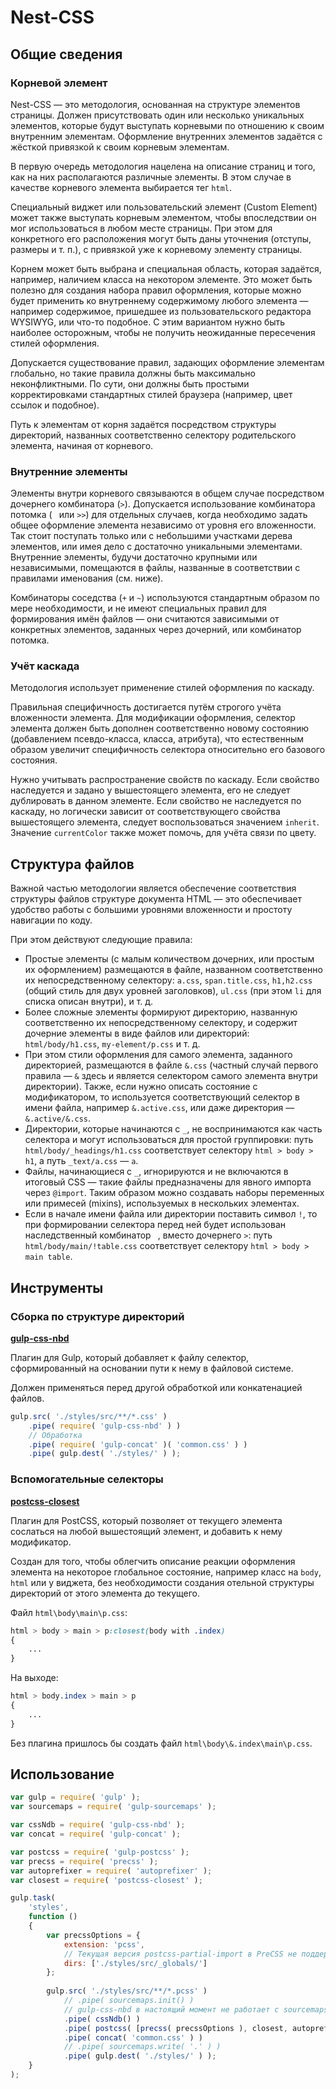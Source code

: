 # Nest-CSS

## Общие сведения

### Корневой элемент

Nest-CSS — это методология, основанная на структуре элементов страницы. Должен присутствовать один или несколько уникальных элементов, которые будут выступать корневыми по отношению к своим внутренним элементам. Оформление внутренних элементов задаётся с жёсткой привязкой к своим корневым элементам.

В первую очередь методология нацелена на описание страниц и того, как на них располагаются различные элементы. В этом случае в качестве корневого элемента выбирается тег `html`.

Специальный виджет или пользовательский элемент (Custom Element) может также выступать корневым элементом, чтобы впоследствии он мог использоваться в любом месте страницы. При этом для конкретного его расположения могут быть даны уточнения (отступы, размеры и т. п.), с привязкой уже к корневому элементу страницы.

Корнем может быть выбрана и специальная область, которая задаётся, например, наличием класса на некотором элементе. Это может быть полезно для создания набора правил оформления, которые можно будет применить ко внутреннему содержимому любого элемента — например содержимое, пришедшее из пользовательского редактора WYSIWYG, или что-то подобное. С этим вариантом нужно быть наиболее осторожным, чтобы не получить неожиданные пересечения стилей оформления.

Допускается существование правил, задающих оформление элементам глобально, но такие правила должны быть максимально неконфликтными. По сути, они должны быть простыми корректировками стандартных стилей браузера (например, цвет ссылок и подобное).

Путь к элементам от корня задаётся посредством структуры директорий, названных соответственно селектору родительского элемента, начиная от корневого.

### Внутренние элементы

Элементы внутри корневого связываются в общем случае посредством дочернего комбинатора (`>`). Допускается использование комбинатора потомка (` ` или `>>`) для отдельных случаев, когда необходимо задать общее оформление элемента независимо от уровня его вложенности. Так стоит поступать только или с небольшими участками дерева элементов, или имея дело с достаточно уникальными элементами. Внутренние элементы, будучи достаточно крупными или независимыми, помещаются в файлы, названные в соответствии с правилами именования (см. ниже).

Комбинаторы соседства (`+` и `~`) используются стандартным образом по мере необходимости, и не имеют специальных правил для формирования имён файлов — они считаются зависимыми от конкретных элементов, заданных через дочерний, или комбинатор потомка.

### Учёт каскада

Методология использует применение стилей оформления по каскаду.

Правильная специфичность достигается путём строгого учёта вложенности элемента. Для модификации оформления, селектор элемента должен быть дополнен соответственно новому состоянию (добавлением псевдо-класса, класса, атрибута), что естественным образом увеличит специфичность селектора относительно его базового состояния.

Нужно учитывать распространение свойств по каскаду. Если свойство наследуется и задано у вышестоящего элемента, его не следует дублировать в данном элементе. Если свойство не наследуется по каскаду, но логически зависит от соответствующего свойства вышестоящего элемента, следует воспользоваться значением `inherit`. Значение `currentColor` также может помочь, для учёта связи по цвету.

## Структура файлов

Важной частью методологии является обеспечение соответствия структуры файлов структуре документа HTML — это обеспечивает удобство работы с большими уровнями вложенности и простоту навигации по коду.

При этом действуют следующие правила:

* Простые элементы (с малым количеством дочерних, или простым их оформлением) размещаются в файле, названном соответственно их непосредственному селектору: `a.css`, `span.title.css`, `h1,h2.css` (общий стиль для двух уровней заголовков), `ul.css` (при этом `li` для списка описан внутри), и т. д.
* Более сложные элементы формируют директорию, названную соответственно их непосредственному селектору, и содержит дочерние элементы в виде файлов или директорий: `html/body/h1.css`, `my-element/p.css` и т. д.
* При этом стили оформления для самого элемента, заданного директорией, размещаются в файле `&.css` (частный случай первого правила — `&` здесь и является селектором самого элемента внутри директории). Также, если нужно описать состояние с модификатором, то используется соответствующий селектор в имени файла, например `&.active.css`, или даже директория — `&.active/&.css`.
* Директории, которые начинаются с `_`, не воспринимаются как часть селектора и могут использоваться для простой группировки: путь `html/body/_headings/h1.css` соответствует селектору `html > body > h1`, а путь `_text/a.css` — `a`.
* Файлы, начинающиеся с `_`, игнорируются и не включаются в итоговый CSS — такие файлы предназначены для явного импорта через `@import`. Таким образом можно создавать наборы переменных или примесей (mixins), используемых в нескольких элементах.
* Если в начале имени файла или директории поставить символ `!`, то при формировании селектора перед ней будет использован наследственный комбинатор ` `, вместо дочернего `>`: путь `html/body/main/!table.css` соответствует селектору `html > body > main table`.

## Инструменты

### Сборка по структуре директорий

**[gulp-css-nbd](https://github.com/m18ru/gulp-css-nbd)**

Плагин для Gulp, который добавляет к файлу селектор, сформированный на основании пути к нему в файловой системе.

Должен применяться перед другой обработкой или конкатенацией файлов.

```js
gulp.src( './styles/src/**/*.css' )
	.pipe( require( 'gulp-css-nbd' ) )
	// Обработка
	.pipe( require( 'gulp-concat' )( 'common.css' ) )
	.pipe( gulp.dest( './styles/' ) );
```

### Вспомогательные селекторы

**[postcss-closest](https://github.com/m18ru/postcss-closest)**

Плагин для PostCSS, который позволяет от текущего элемента сослаться на любой вышестоящий элемент, и добавить к нему модификатор.

Создан для того, чтобы облегчить описание реакции оформления элемента на некоторое глобальное состояние, например класс на `body`, `html` или у виджета, без необходимости создания отельной структуры директорий от этого элемента до текущего.

Файл `html\body\main\p.css`:

```css
html > body > main > p:closest(body with .index)
{
	...
}
```

На выходе:

```css
html > body.index > main > p
{
	...
}
```

Без плагина пришлось бы создать файл `html\body\&.index\main\p.css`.

## Использование

```js
var gulp = require( 'gulp' );
var sourcemaps = require( 'gulp-sourcemaps' );

var cssNdb = require( 'gulp-css-nbd' );
var concat = require( 'gulp-concat' );

var postcss = require( 'gulp-postcss' );
var precss = require( 'precss' );
var autoprefixer = require( 'autoprefixer' );
var closest = require( 'postcss-closest' );

gulp.task(
	'styles',
	function ()
	{
		var precssOptions = {
			extension: 'pcss',
			// Текущая версия postcss-partial-import в PreCSS не поддерживает `dirs`
			dirs: ['./styles/src/_globals/']
		};
		
		gulp.src( './styles/src/**/*.pcss' )
			// .pipe( sourcemaps.init() )
			// gulp-css-nbd в настоящий момент не работает с sourcemaps
			.pipe( cssNdb() )
			.pipe( postcss( [precss( precssOptions ), closest, autoprefixer] ) )
			.pipe( concat( 'common.css' ) )
			// .pipe( sourcemaps.write( '.' ) )
			.pipe( gulp.dest( './styles/' ) );
	}
);
```
